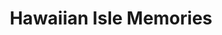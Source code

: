 ---
title: "Hawaiian Isle Memories"
url: /honolulu/hawaiian-isle-memories-rodgers-boulevard/
shop: gift
---